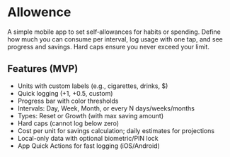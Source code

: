 # Allowence

A simple mobile app to set self‑allowances for habits or spending. Define how much you can consume per interval, log usage with one tap, and see progress and savings. Hard caps ensure you never exceed your limit.

## Features (MVP)
- Units with custom labels (e.g., cigarettes, drinks, $)
- Quick logging (+1, +0.5, custom)
- Progress bar with color thresholds
- Intervals: Day, Week, Month, or every N days/weeks/months
- Types: Reset or Growth (with max saving amount)
- Hard caps (cannot log below zero)
- Cost per unit for savings calculation; daily estimates for projections
- Local-only data with optional biometric/PIN lock
- App Quick Actions for fast logging (iOS/Android)
